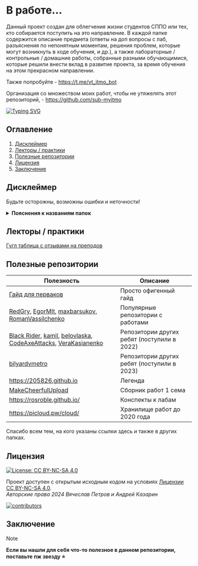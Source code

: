 # В работе...

Данный проект создан для облегчения жизни студентов СППО или тех, кто собирается поступить на это направление.
В каждой папке содержится описание предмета (ответы на доп вопросы с лаб, разъяснения по непонятным моментам, решения
проблем, которые могут возникнуть в ходе обучения, и др.), а также лабораторные / контрольные / домашние работы,
собранные разными обучающимися, которые решили внести вклад в развитие проекта, за время обучения на этом прекрасном
направлении.

Также попробуйте - https://t.me/vt_itmo_bot

Организация со множеством моих работ, чтобы не утяжелять этот репозиторий, - https://github.com/sub-myitmo

[![Typing SVG](https://readme-typing-svg.herokuapp.com?color=%2336BCF7&width=500&lines=ИТМО+-+институт+тёплых+мужских+отношений)](https://git.io/typing-svg)

## Оглавление

1. [Дисклеймер](#disclaimer)
2. [Лекторы / практики](#teachers)
3. [Полезные репозитории](#links)
4. [Лицензия](#license)
5. [Заключение](#conclusion)

## Дисклеймер <a name="disclaimer"></a>

Будьте осторожны, возможны ошибки и неточности!

<details>
<summary><b>Пояснения к названиям папок</b></summary>

- BCS/OPD - ОПД - Основы профессиональной деятельности
- Databases - бд - Базы данных
- Discra-base - Дискретная математика (базовый уровень)
- History - История
- Informatics - Информатика
- Kik - коммуникации и командообразование
- Life_safety - бжд - Безопасность жизнедеятельности
- Linal-base - Линейная алгебра (базовый уровень)
- Matan-base - Математический анализ (базовый уровень)
- Programming - Программирование (на java)
- Web - Веб-программирование
- Physics - Физика
- ProgLangs - япы - Языки программирования
- BMS - Business models of the main sectors of the innovative economy - Бизнес-модели основных секторов инновационной
  экономики
- DGVM_DGMA - Дополнительные главы высшей математики / дополнительные главы мат. анализа
- 1/2/3/... term - 1/2/3/... семестр

В определённый момент я решил выпилить работы по предметам, которые сильно варьируются, поэтому бессмысленных работ по матану, линалу, тфкп, ... тут нет

</details>

## Лекторы / практики  <a name="teachers"></a>

[Гугл таблица с отзывами на преподов](https://docs.google.com/spreadsheets/d/1TFTOKxqml1agwgo6Vp0Ql6Rgj9f9ciyOqQPF8VvUkJQ/edit#gid=591156939)

## Полезные репозитории <a name="links"></a>

| Полезность                                                                                                                                                                                                                                                                                                                                | Описание                                    |
|-------------------------------------------------------------------------------------------------------------------------------------------------------------------------------------------------------------------------------------------------------------------------------------------------------------------------------------------|---------------------------------------------|
| [Гайд для перваков](https://github.com/Imtjl/1st-year-guide)                                                                                                                                                                                                                                                                              | Просто офигенный гайд                       |
| [RedGry](https://github.com/RedGry/ITMO), [EgorMIt](https://github.com/EgorMIt/ITMO), [maxbarsukov](https://github.com/maxbarsukov/itmo), [RomanVassilchenko](https://github.com/RomanVassilchenko/ITMOProjects)                                                                                                                          | Популярные репозитории с работами           |
| [Black Rider](https://github.com/eliteSufferer/ITMO_Studies), [kamil](https://github.com/pro100kamil/itmo/), [belovlaska](https://github.com/belovlaska/itmo), [CodeAxeAttacks](https://github.com/CodeAxeAttacks/SystemApplicationSoftware-09.03.04-ITMO), [VeraKasianenko](https://github.com/VeraKasianenko/ITMO_Software_engineering) | Репозитории других ребят (поступили в 2022) |
| [bilyardvmetro](https://github.com/bilyardvmetro/ITMO-System-Application-Software)                                                                                                                                                                                                                                                        | Репозитории других ребят (поступили в 2023) |
| https://205826.github.io                                                                                                                                                                                                                                                                                                                  | Легенда                                     |
| [MakeCheerfulUpload](https://github.com/orgs/MakeCheerfulUpload/repositories)                                                                                                                                                                                                                                                             | Сборник работ 1 сема                        |
| https://rosroble.github.io/                                                                                                                                                                                                                                                                                                               | Конспекты к лабам                           |
| https://picloud.pw/cloud/                                                                                                                                                                                                                                                                                                                 | Хранилище работ до 2020 года                |

Спасибо всем тем, на кого указаны ссылки здесь и также в других папках.

## Лицензия <a name="license"></a>

[![License: CC BY-NC-SA 4.0](https://licensebuttons.net/l/by-nc-sa/4.0/80x15.png)](https://creativecommons.org/licenses/by-nc-sa/4.0/)

Проект доступен с открытым исходным кодом на условиях [Лицензии CC BY-NC-SA 4.0](./LICENSE).<br>
*Авторские права 2024 Вячеслав Петров и Андрей Казарин*<br>

<a href="https://github.com/petrovviacheslav/myitmo/graphs/contributors">
  <img alt="contributors" src="https://contrib.rocks/image?repo=petrovviacheslav/myitmo" />
</a><br>

## Заключение <a name="conclusion"></a>

> [!NOTE]
> <b>Если вы нашли для себя что-то полезное в данном репозитории, поставьте пж звезду :star:</b><br>
